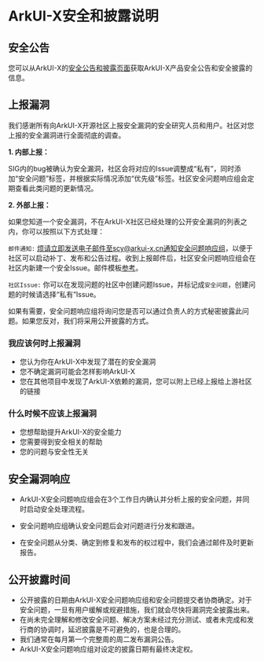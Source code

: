 # ArkUI-X安全和披露说明

## 安全公告

您可以从ArkUI-X的[安全公告和披露页面](../security-disclosure/readme.md)获取ArkUI-X产品安全公告和安全披露的信息。

## 上报漏洞

我们感谢所有向ArkUI-X开源社区上报安全漏洞的安全研究人员和用户。社区对您上报的安全漏洞进行全面彻底的调查。

 **1. 内部上报：** 

 SIG内的bug被确认为安全漏洞，社区会将对应的Issue调整成“私有”，同时添加“安全问题”标签，并根据实际情况添加“优先级”标签。社区安全问题响应组会定期查看此类问题的更新情况。

 **2. 外部上报：** 

如果您知道一个安全漏洞，不在ArkUI-X社区已经处理的公开安全漏洞的列表之内，你可以按照以下方式处理：

`邮件通知:` 烦请立即发送电子邮件至scy@arkui-x.cn通知安全问题响应组，以便于社区可以启动补丁、发布和公告过程。收到上报邮件后，社区安全问题响应组会在社区内新建一个安全Issue。邮件模板[参考](./template-security-bug.md)。

`社区Issue:` 你可以在发现问题的社区中创建问题Issue，并标记成`安全问题`，创建问题的时候请选择“私有”Issue。

如果有需要，安全问题响应组将询问您是否可以通过负责人的方式秘密披露此问题。如果您反对，我们将采用公开披露的方式。

### 我应该何时上报漏洞

- 您认为你在ArkUI-X中发现了潜在的安全漏洞
- 您不确定漏洞可能会怎样影响ArkUI-X
- 您在其他项目中发现了ArkUI-X依赖的漏洞，您可以附上已经上报给上游社区的链接


### 什么时候不应该上报漏洞

- 您想帮助提升ArkUI-X的安全能力
- 您需要得到安全相关的帮助
- 您的问题与安全性无关


## 安全漏洞响应

- ArkUI-X安全问题响应组会在3个工作日内确认并分析上报的安全问题，并同时启动安全处理流程。

- 安全问题响应组确认安全问题后会对问题进行分发和跟进。
- 在安全问题从分类、确定到修复和发布的权过程中，我们会通过邮件及时更新报告。


## 公开披露时间

- 公开披露的日期由ArkUI-X安全问题响应组和安全问题提交者协商确定。对于安全问题，一旦有用户缓解或规避措施，我们就会尽快将漏洞完全披露出来。
- 在尚未完全理解和修改安全问题、解决方案未经过充分测试、或者未完成和发行商的协调时，延迟披露是不可避免的，也是合理的。
- 我们通常在每月第一个完整周的周二发布漏洞公告。
- ArkUI-X安全问题响应组对设定的披露日期有最终决定权。
